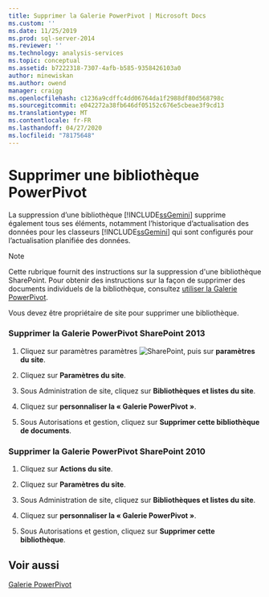 ```yaml
---
title: Supprimer la Galerie PowerPivot | Microsoft Docs
ms.custom: ''
ms.date: 11/25/2019
ms.prod: sql-server-2014
ms.reviewer: ''
ms.technology: analysis-services
ms.topic: conceptual
ms.assetid: b7222318-7307-4afb-b585-9358426103a0
author: minewiskan
ms.author: owend
manager: craigg
ms.openlocfilehash: c1236a9cdffc4dd06764da1f2988df80d568798c
ms.sourcegitcommit: e042272a38fb646df05152c676e5cbeae3f9cd13
ms.translationtype: MT
ms.contentlocale: fr-FR
ms.lasthandoff: 04/27/2020
ms.locfileid: "78175648"
---
```

# <a name="delete-powerpivot-gallery"></a>Supprimer une bibliothèque PowerPivot
  La suppression d’une bibliothèque [!INCLUDE[ssGemini](../../includes/ssgemini-md.md)] supprime également tous ses éléments, notamment l’historique d’actualisation des données pour les classeurs [!INCLUDE[ssGemini](../../includes/ssgemini-md.md)] qui sont configurés pour l’actualisation planifiée des données.

> [!NOTE]
>  Cette rubrique fournit des instructions sur la suppression d'une bibliothèque SharePoint. Pour obtenir des instructions sur la façon de supprimer des documents individuels de la bibliothèque, consultez [utiliser la Galerie PowerPivot](use-power-pivot-gallery.md).

 Vous devez être propriétaire de site pour supprimer une bibliothèque.

### <a name="delete-powerpivot-gallery-sharepoint-2013"></a>Supprimer la Galerie PowerPivot SharePoint 2013

1.  Cliquez sur paramètres paramètres ![SharePoint](../media/as-sharepoint2013-settings-gear.gif "Paramètres SharePoint"), puis sur **paramètres du site**.

2.  Cliquez sur **Paramètres du site**.

3.  Sous Administration de site, cliquez sur **Bibliothèques et listes du site**.

4.  Cliquez sur **personnaliser la « Galerie PowerPivot »**.

5.  Sous Autorisations et gestion, cliquez sur **Supprimer cette bibliothèque de documents**.

### <a name="delete-powerpivot-gallery-sharepoint-2010"></a>Supprimer la Galerie PowerPivot SharePoint 2010

1.  Cliquez sur **Actions du site**.

2.  Cliquez sur **Paramètres du site**.

3.  Sous Administration de site, cliquez sur **Bibliothèques et listes du site**.

4.  Cliquez sur **personnaliser la « Galerie PowerPivot »**.

5.  Sous Autorisations et gestion, cliquez sur **Supprimer cette bibliothèque**.

## <a name="see-also"></a>Voir aussi
 [Galerie PowerPivot](../../2014-toc/index.yml)


